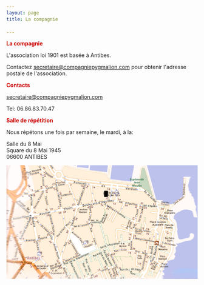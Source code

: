 ```yaml
---
layout: page
title: La compagnie

---
```

**<span style="color:#CC0000">La compagnie</span>**

L'association loi 1901 est basée à Antibes.

Contactez [secretaire@compagniepygmalion.com]() pour obtenir l'adresse postale de l'association.

**<span style="color:#CC0000">Contacts</span>**

secretaire@compagniepygmalion.com

Tel: 06.86.83.70.47

**<span style="color:#CC0000">Salle de répétition</span>**

Nous répétons une fois par semaine, le mardi, à la:

Salle du 8 Mai  
Square du 8 Mai 1945  
06600 ANTIBES

![](/uploads/pygmaplan3.jpg)